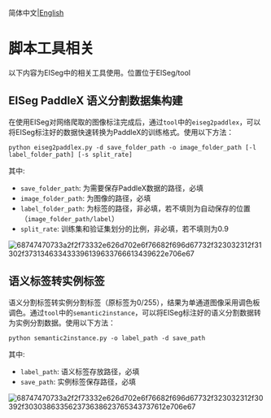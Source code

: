 简体中文|[English](tools.md)
# 脚本工具相关

以下内容为EISeg中的相关工具使用。位置位于EISeg/tool

## EISeg PaddleX 语义分割数据集构建

在使用EISeg对网络爬取的图像标注完成后，通过`tool`中的`eiseg2paddlex`，可以将EISeg标注好的数据快速转换为PaddleX的训练格式。使用以下方法：
```
python eiseg2paddlex.py -d save_folder_path -o image_folder_path [-l label_folder_path] [-s split_rate]
```
其中:
- `save_folder_path`: 为需要保存PaddleX数据的路径，必填
- `image_folder_path`: 为图像的路径，必填
- `label_folder_path`: 为标签的路径，非必填，若不填则为自动保存的位置（`image_folder_path/label`）
- `split_rate`: 训练集和验证集划分的比例，非必填，若不填则为0.9

![68747470733a2f2f73332e626d702e6f76682f696d67732f323032312f31302f373134633433396139633766613439622e706e67](https://user-images.githubusercontent.com/71769312/141392744-f1a27774-2714-43a2-8808-2fc14a5a6b5a.png)

## 语义标签转实例标签

语义分割标签转实例分割标签（原标签为0/255），结果为单通道图像采用调色板调色。通过`tool`中的`semantic2instance`，可以将EISeg标注好的语义分割数据转为实例分割数据。使用以下方法：

``` shell
python semantic2instance.py -o label_path -d save_path
```

其中:

- `label_path`: 语义标签存放路径，必填
- `save_path`: 实例标签保存路径，必填

![68747470733a2f2f73332e626d702e6f76682f696d67732f323032312f30392f303038633562373638623765343737612e706e67](https://user-images.githubusercontent.com/71769312/141392781-d99ec177-f445-4336-9ab2-0ba7ae75d664.png)


